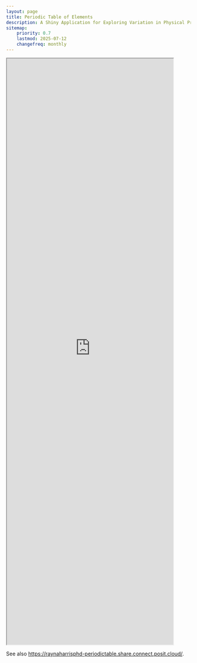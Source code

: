 ```yaml
---
layout: page
title: Periodic Table of Elements
description: A Shiny Application for Exploring Variation in Physical Properties of Elements 
sitemap:
    priority: 0.7
    lastmod: 2025-07-12
    changefreq: monthly
---
```


<iframe src="https://raynaharrisphd-periodictable.share.connect.posit.cloud/" width="90%" height="1600"></iframe> 

See also <https://raynaharrisphd-periodictable.share.connect.posit.cloud/>.